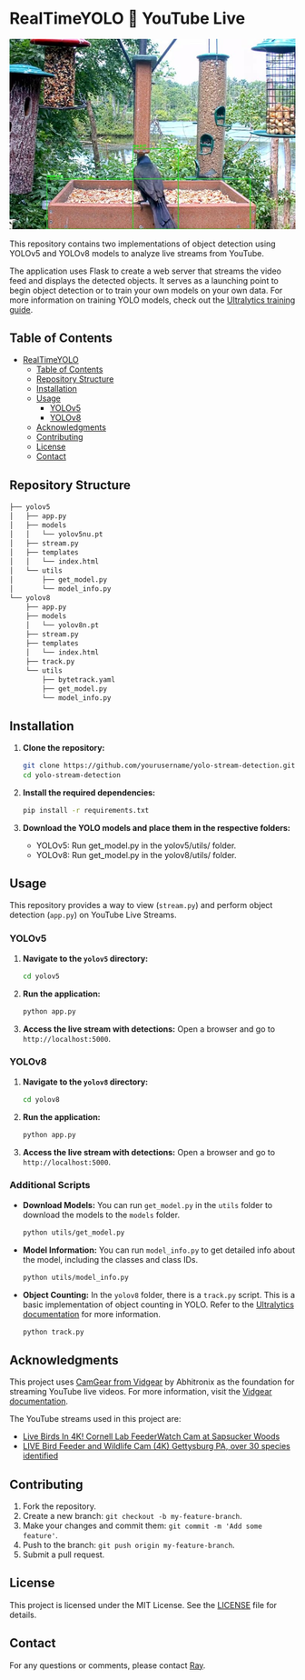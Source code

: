 # RealTimeYOLO 🔴 YouTube Live
![Bird Feeder Cam](assets/CornellLabFeederWatchCam.jpg)

This repository contains two implementations of object detection using YOLOv5 and YOLOv8 models to analyze live streams from YouTube. 

The application uses Flask to create a web server that streams the video feed and displays the detected objects. It serves as a launching point to begin object detection or to train your own models on your own data. For more information on training YOLO models, check out the [Ultralytics training guide](https://docs.ultralytics.com/modes/train/).

## Table of Contents
- [RealTimeYOLO](#yolo-stream-detection)
  - [Table of Contents](#table-of-contents)
  - [Repository Structure](#repository-structure)
  - [Installation](#installation)
  - [Usage](#usage)
    - [YOLOv5](#yolov5)
    - [YOLOv8](#yolov8)
  - [Acknowledgments](#acknowledgments)
  - [Contributing](#contributing)
  - [License](#license)
  - [Contact](#contact)

## Repository Structure

```plaintext
├── yolov5
│   ├── app.py
│   ├── models
│   │   └── yolov5nu.pt
│   ├── stream.py
│   ├── templates
│   │   └── index.html
│   └── utils
│       ├── get_model.py
│       └── model_info.py
└── yolov8
    ├── app.py
    ├── models
    │   └── yolov8n.pt
    ├── stream.py
    ├── templates
    │   └── index.html
    ├── track.py
    └── utils
        ├── bytetrack.yaml
        ├── get_model.py
        └── model_info.py
```

## Installation

1. **Clone the repository:**
    ```bash
    git clone https://github.com/yourusername/yolo-stream-detection.git
    cd yolo-stream-detection
    ```

2. **Install the required dependencies:**
    ```bash
    pip install -r requirements.txt
    ```

3. **Download the YOLO models and place them in the respective folders:**
    - YOLOv5: Run get_model.py in the yolov5/utils/ folder.
    - YOLOv8: Run get_model.py in the yolov8/utils/ folder.

## Usage

This repository provides a way to view (`stream.py`) and perform object detection (`app.py`) on YouTube Live Streams.

### YOLOv5

1. **Navigate to the `yolov5` directory:**
    ```bash
    cd yolov5
    ```

2. **Run the application:**
    ```bash
    python app.py
    ```

3. **Access the live stream with detections:**
    Open a browser and go to `http://localhost:5000`.

### YOLOv8

1. **Navigate to the `yolov8` directory:**
    ```bash
    cd yolov8
    ```

2. **Run the application:**
    ```bash
    python app.py
    ```

3. **Access the live stream with detections:**
    Open a browser and go to `http://localhost:5000`.

### Additional Scripts

- **Download Models:** 
    You can run `get_model.py` in the `utils` folder to download the models to the `models` folder.
    ```bash
    python utils/get_model.py
    ```

- **Model Information:**
    You can run `model_info.py` to get detailed info about the model, including the classes and class IDs.
    ```bash
    python utils/model_info.py
    ```

- **Object Counting:**
    In the `yolov8` folder, there is a `track.py` script. This is a basic implementation of object counting in YOLO. Refer to the [Ultralytics documentation](https://docs.ultralytics.com/guides/object-counting) for more information.
    ```bash
    python track.py
    ```

## Acknowledgments

This project uses [CamGear from Vidgear](https://abhitronix.github.io/vidgear/latest/gears/camgear/usage/#using-camgear-with-youtube-videos) by Abhitronix as the foundation for streaming YouTube live videos. For more information, visit the [Vidgear documentation](https://abhitronix.github.io/vidgear/latest/).

The YouTube streams used in this project are:
- [Live Birds In 4K! Cornell Lab FeederWatch Cam at Sapsucker Woods](https://www.youtube.com/live/x10vL6_47Dw?si=5zUvLbDtBAzlzRcD)
- [LIVE Bird Feeder and Wildlife Cam (4K) Gettysburg PA, over 30 species identified](https://www.youtube.com/live/2uabwdYMzVk?si=dYSeZPoy1Y-lQXI8)

## Contributing

1. Fork the repository.
2. Create a new branch: `git checkout -b my-feature-branch`.
3. Make your changes and commit them: `git commit -m 'Add some feature'`.
4. Push to the branch: `git push origin my-feature-branch`.
5. Submit a pull request.

## License

This project is licensed under the MIT License. See the [LICENSE](LICENSE) file for details.

## Contact

For any questions or comments, please contact [Ray](mailto:ray@cybersavvy.one).
